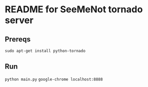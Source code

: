 # README for SeeMeNot tornado server

## Prereqs

`sudo apt-get install python-tornado`

## Run

`python main.py`
`google-chrome localhost:8888`
